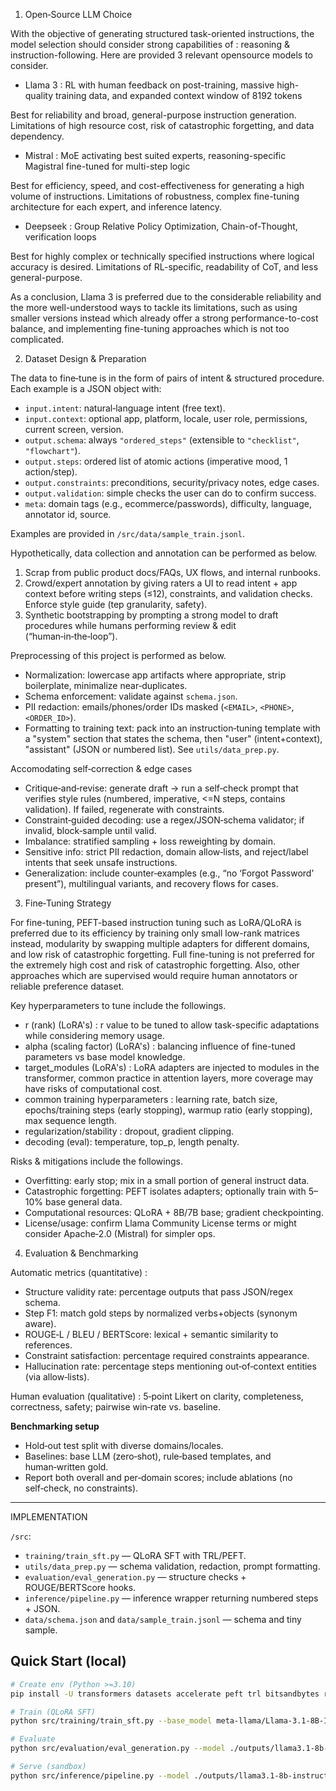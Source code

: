 1) Open‑Source LLM Choice

With the objective of generating structured task-oriented instructions, the model selection should consider strong capabilities of : reasoning & instruction-following.
Here are provided 3 relevant opensource models to consider.

- Llama 3 : RL with human feedback on post-training, massive high-quality training data, and expanded context window of 8192 tokens

Best for reliability and broad, general-purpose instruction generation.
Limitations of high resource cost, risk of catastrophic forgetting, and data dependency.

- Mistral : MoE activating best suited experts, reasoning-specific Magistral fine-tuned for multi-step logic

Best for efficiency, speed, and cost-effectiveness for generating a high volume of instructions.
Limitations of robustness, complex fine-tuning architecture for each expert, and inference latency.

- Deepseek : Group Relative Policy Optimization, Chain-of-Thought, verification loops

Best for highly complex or technically specified instructions where logical accuracy is desired.
Limitations of RL-specific, readability of CoT, and less general-purpose.


As a conclusion, Llama 3 is preferred due to the considerable reliability and the more well-understood ways to tackle its limitations, such as using smaller versions instead which already offer a strong performance-to-cost balance, and implementing fine-tuning approaches which is not too complicated.


2) Dataset Design & Preparation

The data to fine‑tune is in the form of pairs of intent & structured procedure. Each example is a JSON object with:
- `input.intent`: natural‑language intent (free text).
- `input.context`: optional app, platform, locale, user role, permissions, current screen, version.
- `output.schema`: always `"ordered_steps"` (extensible to `"checklist"`, `"flowchart"`).
- `output.steps`: ordered list of atomic actions (imperative mood, 1 action/step).
- `output.constraints`: preconditions, security/privacy notes, edge cases.
- `output.validation`: simple checks the user can do to confirm success.
- `meta`: domain tags (e.g., ecommerce/passwords), difficulty, language, annotator id, source.

Examples are provided in `/src/data/sample_train.jsonl`.

Hypothetically, data collection and annotation can be performed as below.
1. Scrap from public product docs/FAQs, UX flows, and internal runbooks.  
2. Crowd/expert annotation by giving raters a UI to read intent + app context before writing steps (≤12), constraints, and validation checks. Enforce style guide (tep granularity, safety).  
3. Synthetic bootstrapping by prompting a strong model to draft procedures while humans performing review & edit (“human‑in‑the‑loop”).  

Preprocessing of this project is performed as below.
- Normalization: lowercase app artifacts where appropriate, strip boilerplate, minimalize near‑duplicates.
- Schema enforcement: validate against `schema.json`.
- PII redaction: emails/phones/order IDs masked (`<EMAIL>`, `<PHONE>`, `<ORDER_ID>`).  
- Formatting to training text: pack into an instruction‑tuning template with a "system" section that states the schema, then "user" (intent+context), "assistant" (JSON or numbered list). See `utils/data_prep.py`.

Accomodating self‑correction & edge cases
- Critique‑and‑revise: generate draft → run a self‑check prompt that verifies style rules (numbered, imperative, <=N steps, contains validation). If failed, regenerate with constraints.  
- Constraint‑guided decoding: use a regex/JSON‑schema validator; if invalid, block‑sample until valid.  
- Imbalance: stratified sampling + loss reweighting by domain.
- Sensitive info: strict PII redaction, domain allow‑lists, and reject/label intents that seek unsafe instructions.  
- Generalization: include counter‑examples (e.g., “no ‘Forgot Password’ present”), multilingual variants, and recovery flows for cases.


3) Fine‑Tuning Strategy

For fine-tuning, PEFT-based instruction tuning such as LoRA/QLoRA is preferred due to its efficiency by training only small low-rank matrices instead, modularity by swapping multiple adapters for different domains, and low risk of catastrophic forgetting. Full fine-tuning is not preferred for the extremely high cost and risk of catastrophic forgetting. Also, other approaches which are supervised would require human annotators or reliable preference dataset.

Key hyperparameters to tune include the followings.
- r (rank) (LoRA's) : r value to be tuned to allow task-specific adaptations while considering memory usage.
- alpha (scaling factor) (LoRA's) : balancing influence of fine-tuned parameters vs base model knowledge.
- target_modules (LoRA's) : LoRA adapters are injected to modules in the transformer, common practice in attention layers, more coverage may have risks of computational cost.
- common training hyperparameters : learning rate, batch size, epochs/training steps (early stopping), warmup ratio (early stopping), max sequence length.
- regularization/stability : dropout, gradient clipping.
- decoding (eval): temperature, top_p, length penalty.

Risks & mitigations include the followings.
- Overfitting: early stop; mix in a small portion of general instruct data.  
- Catastrophic forgetting: PEFT isolates adapters; optionally train with 5–10% base general data.  
- Computational resources: QLoRA + 8B/7B base; gradient checkpointing.  
- License/usage: confirm Llama Community License terms or might consider Apache‑2.0 (Mistral) for simpler ops.

4) Evaluation & Benchmarking

Automatic metrics (quantitative) :
- Structure validity rate: percentage outputs that pass JSON/regex schema.  
- Step F1: match gold steps by normalized verbs+objects (synonym aware).  
- ROUGE‑L / BLEU / BERTScore: lexical + semantic similarity to references.  
- Constraint satisfaction: percentage required constraints appearance.  
- Hallucination rate: percentage steps mentioning out‑of‑context entities (via allow‑lists).

Human evaluation (qualitative) : 5‑point Likert on clarity, completeness, correctness, safety; pairwise win‑rate vs. baseline.  

**Benchmarking setup**
- Hold‑out test split with diverse domains/locales.  
- Baselines: base LLM (zero‑shot), rule‑based templates, and human‑written gold.  
- Report both overall and per‑domain scores; include ablations (no self‑check, no constraints).

---


IMPLEMENTATION

`/src`:
- `training/train_sft.py` — QLoRA SFT with TRL/PEFT.  
- `utils/data_prep.py` — schema validation, redaction, prompt formatting.  
- `evaluation/eval_generation.py` — structure checks + ROUGE/BERTScore hooks.  
- `inference/pipeline.py` — inference wrapper returning numbered steps + JSON.  
- `data/schema.json` and `data/sample_train.jsonl` — schema and tiny sample.


## Quick Start (local)
```bash
# Create env (Python >=3.10)
pip install -U transformers datasets accelerate peft trl bitsandbytes rouge-score bert-score fastapi pydantic uvicorn

# Train (QLoRA SFT)
python src/training/train_sft.py --base_model meta-llama/Llama-3.1-8B-Instruct --train_file src/data/sample_train.jsonl --output_dir ./outputs/llama3.1-8b-instruct-task

# Evaluate
python src/evaluation/eval_generation.py --model ./outputs/llama3.1-8b-instruct-task --test_file src/data/sample_train.jsonl

# Serve (sandbox)
python src/inference/pipeline.py --model ./outputs/llama3.1-8b-instruct-task
```
